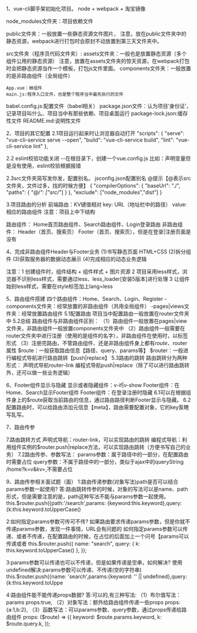 1、vue-cli脚手架初始化项目。
node + webpack + 淘宝镜像

node_modules文件夹：项目依赖文件

public文件夹：一般放置一些静态资源文件图片，
注意，放在public文件夹中的静态资源，webpack进行打包时会原封不动放置到第三天文件夹中。

src文件夹（程序员代码文件夹）:
    assets文件夹：一般也是放置静态资源（多个组件公用的静态资源）
    注意，放置在assets文件夹的惊天资源，在webpack打包时会把静态资源当作一个模板，打包js文件里面。
    components文件夹：一般放置的是非路由组件（全局组件）
    

    App.vue：根组件
    main.js:程序入口文件，也是整个程序当中最先执行的文件

babel.config.js:配置文件（babel相关）
package.json文件：认为项目‘身份证’，记录项目叫什么、项目当中有那些依赖、项目桌面运行
package-lock.json:缓存性文件
README.md:说明性文件

2、项目的其它配置
2.1项目运行起来时让浏览器自动打开
"scripts": {
    "serve": "vue-cli-service serve --open",
    "build": "vue-cli-service build",
    "lint": "vue-cli-service lint"
  },

2.2 eslint校验功能关闭
--在根目录下，创建一个vue.config.js
比如：声明变量但是没有使用，eslint校验根据报错

2.3src文件夹简写发你发，配置别名。
jsconfig.json配置别名 @提示【@表示src文件夹，文件过多，找的时候方便】
{
    "compilerOptions": {
        "baseUrl": "./",
        "paths": {
           "@/*": ["src/*"]
        }
    },
    "exclude": ["node_modules","dist"]
}

3.项目路由的分析
前端路由：KV键值相对
key: URL（地址栏中的路径）
value: 相应的路由组件
注意：项目上中下结构

路由组件：
Home首页路由组件、Search路由组件、Login登录路由
非路由组件：
Header（首页、搜索页）
Footer（首页、搜索页），但是在登录|注册页面是没有


4、完成非路由组件Header与Footer业务
(1)书写静态页面 HTML+CSS
(2)拆分组件
(3)获取服务器的数据动态展示
(4)完成相应的动态业务逻辑

注意：1 创建组件时，组件结构 + 组件样式 + 图片资源
     2 项目采用less样式，浏览器不识别less样式，需要通过less、less_loader[安装5版本]进行处理
     3 让组件始别less样式，需要在style标签加上lang=less

5、路由组件搭建
四个路由组件：Home、Search、Login、Register
-components文件夹：经常放置的非路由组件（共用全局组件）
-pages|views文件夹：经常放置路由组件
5.1配置路由
项目当中配置路由一般放置在router文件夹中
5.2总结
路由组件与非路由组件区别：
（1）路由组件一般放置在pages|view文件夹，非路由组件一般放置components文件夹中
（2）路由组件一般需要在router文件夹中进行注册（使用的是组件的名字），非路由组件在使用时，以标签形式 
（3）注册完路由，不管路由组件、还是非路由组件身上都有$route、$router属性
$route：一般获取路由信息【路径、query、params等】
$router：一般进行编程式导航进行路由跳转【push|replace】
5.3路由的跳转
路由跳转分为两种形式：
声明式导航router-link
编程式导航push|replace（除了可以进行路由跳转外，还可以做一些业务逻辑）

6、Footer组件显示与隐藏
显示或者隐藏组件：v-if|v-show
Footer组件：在Home、Search显示Footer组件
Footer组件：在登录注册时隐藏
6.1可以在根据组件身上的$route获取当前路由的信息，通过路由路径判断Footer显示与隐藏。
6.2配置路由时，可以给路由添加元信息【meta】，路由需要配置对象，它的key泵瞎写乱写。

7、路由传参

7.路由跳转方式
 声明式导航：router-link，可以实现路由的跳转
  编程式导航：利用组件实例的$router.push|replace方法，可以实现路由跳转（方便书写自己的业务）
7.2路由传参、参数写法：
 params参数：属于路径中的一部分，在配置路由时需要占位
 query参数：不属于路径中的一部分，类似于ajax中的queryString /home?k=v&kv=,不需要占位

 9、路由传参相关面试题（面）
1:路由传递参数(对象写法)path是否可以结合params参数一起使用?
答:路由跳转传参的时候，对象的写法可以是name、path形式，但是需要注意的是，path这种写法不能与params参数一起使用。
this.$router.push({path:'/search',params: {keyword:this.keyword},query:{k:this.keyword.toUpperCase()

2:如何指定params参数可传可不传?
如果路由要求传递params参数，但是你就不传递params参数，发现一件事情，URL会有问题的
如何指定params参数可以传递、或者不传递，在配置路由的时候，在占位的后面加上一个问号【params可以传递或者
this.$router.push({
  name: "search",
  query: { k: this.keyword.toUpperCase() },
});

3:params参数可以传递也可以不传递，但是如果传递是空串，如何解决?
使用undefined解决:params参数可以传递、不传递(空的字符串)
this.$router.push({name: 'search',params:{keyword: '' || undefined},query:{k:this.keyword.toUppe

4:路由组件能不能传递props数据?
答:可以的,有三种写法:
（1）布尔值写法：params
props:true,
（2）对象写法：额外给路由组件传递一些props
props:{a:1,b:2},
（3）函数写法：可以params参数、query参数，通过props传递给路由组件
props: ($route) => ({
  keyword: $route.params.keyword,
  k: $route.query.k,
});
